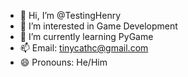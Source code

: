 - 👋 Hi, I’m @TestingHenry
- 👀 I’m interested in Game Development
- 🌱 I’m currently learning PyGame
- 📫 Email: tinycathc@gmail.com
- 😄 Pronouns: He/Him
